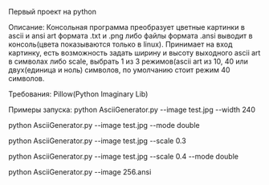 Первый проект на python

Описание: Консольная программа преобразует цветные картинки в ascii и ansi art формата .txt и .png
либо файлы формата .ansi выводит в консоль(цвета показываются только в linux). 
Принимает на вход картинку, есть возможность задать ширину и высоту выходного ascii art в символах либо scale,
выбрать 1 из 3 режимов(ascii art из 10, 40 или двух(единица и ноль) символов, по умолчанию
стоит режим 40 символов.

Требования:
Pillow(Python Imaginary Lib)

Примеры запуска:
python AsciiGenerator.py --image test.jpg --width 240 

python AsciiGenerator.py --image test.jpg --mode double

python AsciiGenerator.py --image test.jpg --scale 0.3

python AsciiGenerator.py --image test.jpg --scale 0.4 --mode double

python AsciiGenerator.py --image 256.ansi
